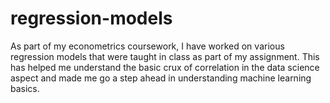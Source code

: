 # regression-models
As part of my econometrics coursework, I have worked on various regression models that were taught in class as part of my assignment. This has helped me understand the basic crux of correlation in the data science aspect and made me go a step ahead in understanding machine learning basics.
